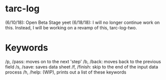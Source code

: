 # tarc-log
(6/10/18): Open Beta Stage yeet
(6/18/18): I will no longer continue work on this. Instead, I will be working on a revamp of this, tarc-log-two.
# Keywords
/p, /pass: moves on to the next 'step'
/b, /back: moves back to the previous field
/s, /save: saves data sheet
/f, /finish: skip to the end of the input data process
/h, /help: (WIP), prints out a list of these keywords
